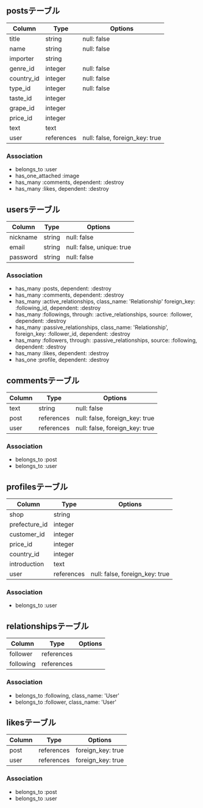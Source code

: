 ## postsテーブル

| Column     | Type       | Options                        |
| ---------- | ---------- | ------------------------------ |
| title      | string     | null: false                    |
| name       | string     | null: false                    |
| importer   | string     |                                |
| genre_id   | integer    | null: false                    |
| country_id | integer    | null: false                    |
| type_id    | integer    | null: false                    |
| taste_id   | integer    |                                |
| grape_id   | integer    |                                |
| price_id   | integer    |                                |
| text       | text       |                                |
| user       | references | null: false, foreign_key: true |

### Association
- belongs_to :user
- has_one_attached :image
- has_many :comments, dependent: :destroy
- has_many :likes, dependent: :destroy


## usersテーブル
| Column   | Type   | Options                   |
| -------- | ------ | ------------------------- |
| nickname | string | null: false               |
| email    | string | null: false, unique: true |
| password | string | null: false               |

### Association
- has_many :posts, dependent: :destroy
- has_many :comments, dependent: :destroy
- has_many :active_relationships, class_name: 'Relationship' foreign_key: :following_id, dependent: :destroy
- has_many :followings, through: :active_relationships, source: :follower, dependent: :destroy
- has_many :passive_relationships, class_name: 'Relationship', foreign_key: :follower_id, dependent: :destroy
- has_many :followers, through: :passive_relationships, source: :following, dependent: :destroy
- has_many :likes, dependent: :destroy
- has_one :profile, dependent: :destroy

## commentsテーブル
| Column | Type       | Options                        |
| ------ | ---------- | ------------------------------ |
| text   | string     | null: false                    |
| post   | references | null: false, foreign_key: true |
| user   | references | null: false, foreign_key: true |

### Association
- belongs_to :post
- belongs_to :user

## profilesテーブル
| Column        | Type       | Options                        |
| ------------- | ---------- | ------------------------------ |
| shop          | string     |                                |
| prefecture_id | integer    |                                |
| customer_id   | integer    |                                |
| price_id      | integer    |                                |
| country_id    | integer    |                                |
| introduction  | text       |                                |
| user          | references | null: false, foreign_key: true |


### Association
- belongs_to :user

## relationshipsテーブル
| Column    | Type       | Options     |
| --------- | ---------- | ----------- |
| follower  | references |             |
| following | references |             |

### Association
- belongs_to :following, class_name: 'User'
- belongs_to :follower, class_name: 'User'

## likesテーブル
| Column | Type       | Options           |
| ------ | ---------- | ----------------- |
| post   | references | foreign_key: true |
| user   | references | foreign_key: true |


### Association
- belongs_to :post
- belongs_to :user
